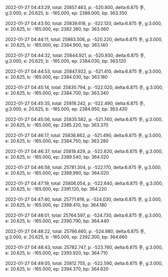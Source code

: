2022-01-27 04:43:29, total: 25857.463, p: -520.800, delta:6.875 手, g:3.000, e: 20.625, b: -165.000, ep: 2386.000, bp: 363.350

2022-01-27 04:43:50, total: 25839.618, p: -522.120, delta:6.875 手, g:3.000, e: 20.625, b: -165.000, ep: 2382.360, bp: 363.060

2022-01-27 04:44:11, total: 25863.506, p: -520.220, delta:6.875 手, g:3.000, e: 20.625, b: -165.000, ep: 2384.900, bp: 363.140

2022-01-27 04:44:32, total: 25844.921, p: -520.930, delta:6.875 手, g:3.000, e: 20.625, b: -165.000, ep: 2384.030, bp: 363.120

2022-01-27 04:44:53, total: 25847.922, p: -521.410, delta:6.875 手, g:3.000, e: 20.625, b: -165.000, ep: 2384.030, bp: 363.180

2022-01-27 04:45:14, total: 25830.794, p: -522.020, delta:6.875 手, g:3.000, e: 20.625, b: -165.000, ep: 2384.700, bp: 363.340

2022-01-27 04:45:35, total: 25819.242, p: -522.490, delta:6.875 手, g:3.000, e: 20.625, b: -165.000, ep: 2384.950, bp: 363.430

2022-01-27 04:45:56, total: 25835.582, p: -521.740, delta:6.875 手, g:3.000, e: 20.625, b: -165.000, ep: 2385.220, bp: 363.370

2022-01-27 04:46:17, total: 25836.862, p: -521.490, delta:6.875 手, g:3.000, e: 20.625, b: -165.000, ep: 2384.750, bp: 363.280

2022-01-27 04:46:37, total: 25818.429, p: -522.620, delta:6.875 手, g:3.000, e: 20.625, b: -165.000, ep: 2389.540, bp: 364.020

2022-01-27 04:46:58, total: 25781.304, p: -522.170, delta:6.875 手, g:3.000, e: 20.625, b: -165.000, ep: 2389.990, bp: 364.020

2022-01-27 04:47:19, total: 25806.054, p: -522.640, delta:6.875 手, g:3.000, e: 20.625, b: -165.000, ep: 2391.120, bp: 364.220

2022-01-27 04:47:40, total: 25771.816, p: -524.030, delta:6.875 手, g:3.000, e: 20.625, b: -165.000, ep: 2389.410, bp: 364.180

2022-01-27 04:48:01, total: 25764.597, p: -524.730, delta:6.875 手, g:3.000, e: 20.625, b: -165.000, ep: 2390.790, bp: 364.440

2022-01-27 04:48:22, total: 25766.660, p: -524.980, delta:6.875 手, g:3.000, e: 20.625, b: -165.000, ep: 2392.300, bp: 364.660

2022-01-27 04:48:43, total: 25782.747, p: -523.760, delta:6.875 手, g:3.000, e: 20.625, b: -165.000, ep: 2393.920, bp: 364.710

2022-01-27 04:49:05, total: 25812.755, p: -522.590, delta:6.875 手, g:3.000, e: 20.625, b: -165.000, ep: 2394.370, bp: 364.620